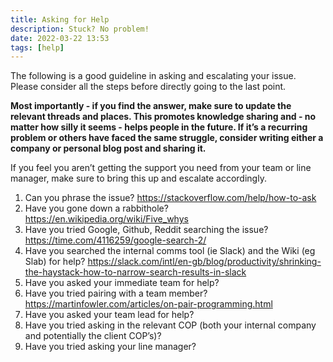 ```yaml
---
title: Asking for Help
description: Stuck? No problem!
date: 2022-03-22 13:53
tags: [help]
---
```


The following is a good guideline in asking and escalating your issue. Please consider all the steps before directly going to the last point.

**Most importantly - if you find the answer, make sure to update the relevant threads and places. This promotes knowledge sharing and - no matter how silly it seems - helps people in the future. If it’s a recurring problem or others have faced the same struggle, consider writing either a company or personal blog post and sharing it.**

If you feel you aren’t getting the support you need from your team or line manager, make sure to bring this up and escalate accordingly.

1. Can you phrase the issue? https://stackoverflow.com/help/how-to-ask
1. Have you gone down a rabbithole? https://en.wikipedia.org/wiki/Five_whys
1. Have you tried Google, Github, Reddit searching the issue? https://time.com/4116259/google-search-2/
1. Have you searched the internal comms tool (ie Slack) and the Wiki (eg Slab) for help? https://slack.com/intl/en-gb/blog/productivity/shrinking-the-haystack-how-to-narrow-search-results-in-slack
1. Have you asked your immediate team for help?
1. Have you tried pairing with a team member? https://martinfowler.com/articles/on-pair-programming.html
1. Have you asked your team lead for help?
1. Have you tried asking in the relevant COP (both your internal company and potentially the client COP’s)?
1. Have you tried asking your line manager?
